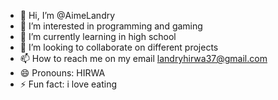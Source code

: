 - 👋 Hi, I’m @AimeLandry
- 👀 I’m interested in programming and gaming
- 🌱 I’m currently learning in high school
- 💞️ I’m looking to collaborate on different projects
- 📫 How to reach me on my email landryhirwa37@gmail.com
- 😄 Pronouns: HIRWA
- ⚡ Fun fact: i love eating

<!---
AimeLandry/AimeLandry is a ✨ special ✨ repository because its `README.md` (this file) appears on your GitHub profile.
You can click the Preview link to take a look at your changes.
--->
